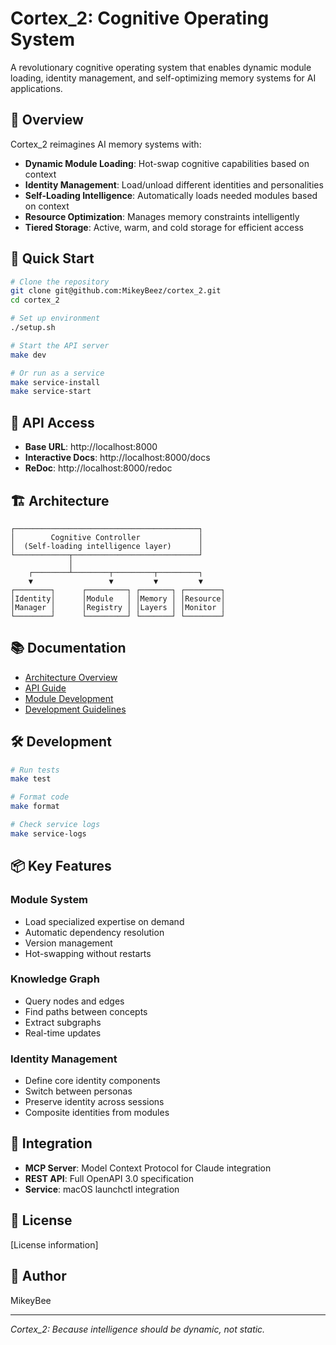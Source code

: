 # Cortex_2: Cognitive Operating System

A revolutionary cognitive operating system that enables dynamic module loading, identity management, and self-optimizing memory systems for AI applications.

## 🧠 Overview

Cortex_2 reimagines AI memory systems with:
- **Dynamic Module Loading**: Hot-swap cognitive capabilities based on context
- **Identity Management**: Load/unload different identities and personalities  
- **Self-Loading Intelligence**: Automatically loads needed modules based on context
- **Resource Optimization**: Manages memory constraints intelligently
- **Tiered Storage**: Active, warm, and cold storage for efficient access

## 🚀 Quick Start

```bash
# Clone the repository
git clone git@github.com:MikeyBeez/cortex_2.git
cd cortex_2

# Set up environment
./setup.sh

# Start the API server
make dev

# Or run as a service
make service-install
make service-start
```

## 📡 API Access

- **Base URL**: http://localhost:8000
- **Interactive Docs**: http://localhost:8000/docs
- **ReDoc**: http://localhost:8000/redoc

## 🏗️ Architecture

```
┌─────────────────────────────────────────┐
│        Cognitive Controller             │
│  (Self-loading intelligence layer)      │
└────────────┬────────────────────────────┘
             │
    ┌────────┴────────┬─────────┬─────────┐
    ▼                 ▼         ▼         ▼
┌────────┐      ┌─────────┐ ┌───────┐ ┌────────┐
│Identity│      │Module   │ │Memory │ │Resource│
│Manager │      │Registry │ │Layers │ │Monitor │
└────────┘      └─────────┘ └───────┘ └────────┘
```

## 📚 Documentation

- [Architecture Overview](docs/architecture.md)
- [API Guide](docs/api_guide.md)
- [Module Development](docs/modules.md)
- [Development Guidelines](DEVELOPMENT_GUIDELINES.md)

## 🛠️ Development

```bash
# Run tests
make test

# Format code
make format

# Check service logs
make service-logs
```

## 📦 Key Features

### Module System
- Load specialized expertise on demand
- Automatic dependency resolution
- Version management
- Hot-swapping without restarts

### Knowledge Graph
- Query nodes and edges
- Find paths between concepts
- Extract subgraphs
- Real-time updates

### Identity Management  
- Define core identity components
- Switch between personas
- Preserve identity across sessions
- Composite identities from modules

## 🤝 Integration

- **MCP Server**: Model Context Protocol for Claude integration
- **REST API**: Full OpenAPI 3.0 specification
- **Service**: macOS launchctl integration

## 📄 License

[License information]

## 👤 Author

MikeyBee

---

*Cortex_2: Because intelligence should be dynamic, not static.*
